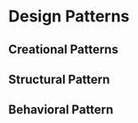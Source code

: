 <H1>Design Patterns</H1>

<H2>Creational Patterns</H2>
<H2>Structural Pattern</H2>
<H2>Behavioral Pattern</H2>